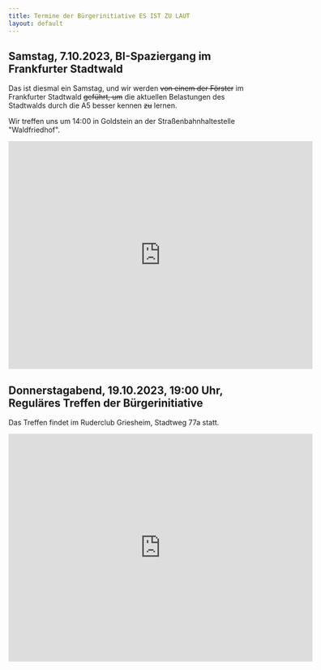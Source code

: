 ```yaml
---
title: Termine der Bürgerinitiative ES IST ZU LAUT
layout: default
---
```

## Samstag, 7.10.2023, BI-Spaziergang im Frankfurter Stadtwald

Das ist diesmal ein Samstag, und wir werden ~~von einem der Förster~~ im Frankfurter Stadtwald ~~geführt, um~~ die aktuellen Belastungen des Stadtwalds durch die A5 besser kennen ~~zu~~ lernen.

Wir treffen uns um 14:00 in Goldstein an der Straßenbahnhaltestelle "Waldfriedhof".

<iframe src="https://www.google.com/maps/embed?pb=!1m18!1m12!1m3!1d2560.502399136566!2d8.600475077201216!3d50.076879971523375!2m3!1f0!2f0!3f0!3m2!1i1024!2i768!4f13.1!3m3!1m2!1s0x47bd0a534699556b%3A0x58c46484f585c128!2sFrankfurt%20(Main)%20Waldfriedhof%20Goldstein!5e0!3m2!1sde!2sde!4v1696619923872!5m2!1sde!2sde" width="600" height="450" style="border:0;" allowfullscreen="" loading="lazy" referrerpolicy="no-referrer-when-downgrade"></iframe>

## Donnerstagabend, 19.10.2023, 19:00 Uhr, Reguläres Treffen der Bürgerinitiative

Das Treffen findet im Ruderclub Griesheim, Stadtweg 77a statt.

<iframe src="https://www.google.com/maps/embed?pb=!1m18!1m12!1m3!1d2559.6961414091593!2d8.605519777201884!3d50.091975671526065!2m3!1f0!2f0!3f0!3m2!1i1024!2i768!4f13.1!3m3!1m2!1s0x47bd0bca7fc802ed%3A0xf3af6809c3854b6!2sRuderclub%20Griesheim!5e0!3m2!1sde!2sde!4v1696619691126!5m2!1sde!2sde" width="600" height="450" style="border:0;" allowfullscreen="" loading="lazy" referrerpolicy="no-referrer-when-downgrade"></iframe>
